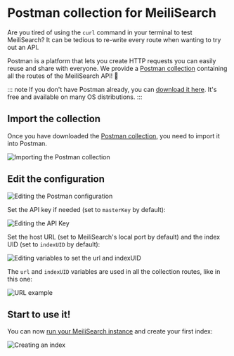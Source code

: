 # Postman collection for MeiliSearch

Are you tired of using the `curl` command in your terminal to test MeiliSearch? It can be tedious to re-write every route when wanting to try out an API.

Postman is a platform that lets you create HTTP requests you can easily reuse and share with everyone. We provide a <a href="/postman/meilisearch-collection.json" download="meilisearch-postman-collection.json">Postman collection</a> containing all the routes of the MeiliSearch API! 🚀

::: note
If you don't have Postman already, you can [download it here](https://www.postman.com/downloads/).
It's free and available on many OS distributions.
:::

## Import the collection

Once you have downloaded the [Postman collection](/postman/meilisearch-collection.json), you need to import it into Postman.

![Importing the Postman collection](/postman/import.png)

## Edit the configuration

![Editing the Postman configuration](/postman/edit.png)

Set the API key if needed (set to `masterKey` by default):

![Editing the API Key](/postman/set_api_key.png)

Set the host URL (set to MeiliSearch's local port by default) and the index UID (set to `indexUID` by default):

![Editing variables to set the url and indexUID ](/postman/set_variables.png)

The `url` and `indexUID` variables are used in all the collection routes, like in this one:

![URL example](/postman/url.png)

## Start to use it!

You can now [run your MeiliSearch instance](/learn/getting_started/installation.md) and create your first index:

![Creating an index](/postman/create_index.png)
